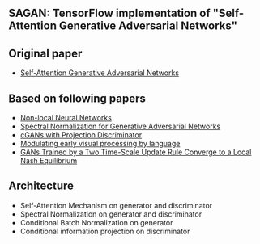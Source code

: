 ## SAGAN: TensorFlow implementation of "Self-Attention Generative Adversarial Networks"

## Original paper 
* [Self-Attention Generative Adversarial Networks]((https://arxiv.org/pdf/1805.08318.pdf))

## Based on following papers
* [Non-local Neural Networks](https://arxiv.org/pdf/1711.07971.pdf)
* [Spectral Normalization for Generative Adversarial Networks](https://arxiv.org/pdf/1802.05957.pdf)
* [cGANs with Projection Discriminator](https://arxiv.org/pdf/1802.05637.pdf)
* [Modulating early visual processing by language](https://arxiv.org/pdf/1707.00683.pdf)
* [GANs Trained by a Two Time-Scale Update Rule Converge to a Local Nash Equilibrium](https://arxiv.org/pdf/1706.08500.pdf)

## Architecture
* Self-Attention Mechanism on generator and discriminator
* Spectral Normalization on generator and discriminator
* Conditional Batch Normalization on generator
* Conditional information projection on discriminator
